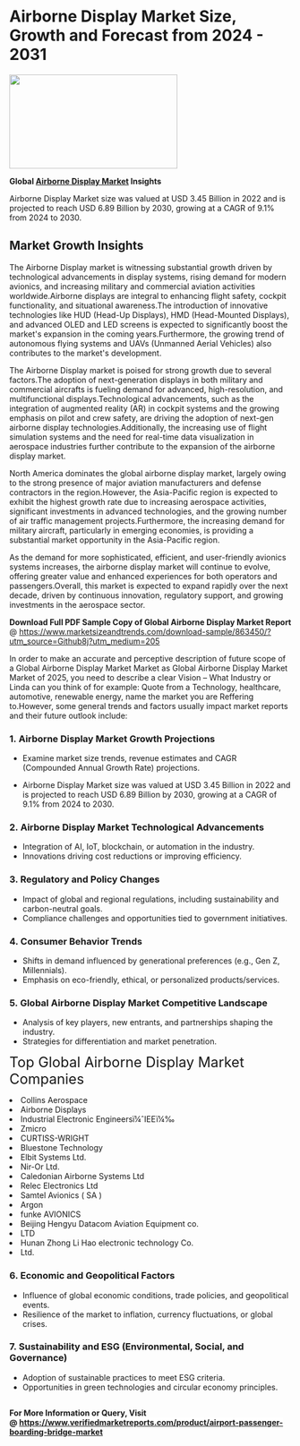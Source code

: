 <H1>Airborne Display Market Size, Growth and Forecast from 2024 - 2031</H1><img class="aligncenter size-medium wp-image-584254" src="https://thirdeyenews.in/wp-content/uploads/2024/09/Global-Market-Research-300x168.jpeg" alt="" width="300" height="168" /><p><strong>Global&nbsp;<a href="https://www.marketsizeandtrends.com/download-sample/863450/?utm_source=Github8j?utm_medium=205">Airborne Display Market</a> Insights</strong></p><p>Airborne Display Market size was valued at USD 3.45 Billion in 2022 and is projected to reach USD 6.89 Billion by 2030, growing at a CAGR of 9.1% from 2024 to 2030.</p><p><h2>Market Growth Insights</h2> <p>The Airborne Display market is witnessing substantial growth driven by technological advancements in display systems, rising demand for modern avionics, and increasing military and commercial aviation activities worldwide.Airborne displays are integral to enhancing flight safety, cockpit functionality, and situational awareness.The introduction of innovative technologies like HUD (Head-Up Displays), HMD (Head-Mounted Displays), and advanced OLED and LED screens is expected to significantly boost the market's expansion in the coming years.Furthermore, the growing trend of autonomous flying systems and UAVs (Unmanned Aerial Vehicles) also contributes to the market's development.</p> <p>The Airborne Display market is poised for strong growth due to several factors.The adoption of next-generation displays in both military and commercial aircrafts is fueling demand for advanced, high-resolution, and multifunctional displays.Technological advancements, such as the integration of augmented reality (AR) in cockpit systems and the growing emphasis on pilot and crew safety, are driving the adoption of next-gen airborne display technologies.Additionally, the increasing use of flight simulation systems and the need for real-time data visualization in aerospace industries further contribute to the expansion of the airborne display market.</p> <p>North America dominates the global airborne display market, largely owing to the strong presence of major aviation manufacturers and defense contractors in the region.However, the Asia-Pacific region is expected to exhibit the highest growth rate due to increasing aerospace activities, significant investments in advanced technologies, and the growing number of air traffic management projects.Furthermore, the increasing demand for military aircraft, particularly in emerging economies, is providing a substantial market opportunity in the Asia-Pacific region.</p> <p>As the demand for more sophisticated, efficient, and user-friendly avionics systems increases, the airborne display market will continue to evolve, offering greater value and enhanced experiences for both operators and passengers.Overall, this market is expected to expand rapidly over the next decade, driven by continuous innovation, regulatory support, and growing investments in the aerospace sector.</p> <p><span class=""><strong>Download Full PDF Sample Copy of Global Airborne Display Market Report</strong> @ <a href="https://www.marketsizeandtrends.com/download-sample/863450/?utm_source=Github8j?utm_medium=205" target="_blank">https://www.marketsizeandtrends.com/download-sample/863450/?utm_source=Github8j?utm_medium=205</a></span></p><p>In order to make an accurate and perceptive description of future scope of a Global&nbsp;Airborne Display Market Market as Global&nbsp;Airborne Display Market Market of 2025, you need to describe a clear Vision &ndash; What Industry or Linda can you think of for example: Quote from a Technology, healthcare, automotive, renewable energy, name the market you are Reffering to.However, some general trends and factors usually impact market reports and their future outlook include:</p><h3>1.&nbsp;<strong>Airborne Display Market Growth Projections</strong></h3><ul><li>Examine market size trends, revenue estimates and CAGR (Compounded Annual Growth Rate) projections.</li><li><p>Airborne Display Market size was valued at USD 3.45 Billion in 2022 and is projected to reach USD 6.89 Billion by 2030, growing at a CAGR of 9.1% from 2024 to 2030.</p></li></ul><h3>2.&nbsp;<strong>Airborne Display Market Technological Advancements</strong></h3><ul><li>Integration of AI, IoT, blockchain, or automation in the industry.</li><li>Innovations driving cost reductions or improving efficiency.</li></ul><h3>3.&nbsp;<strong>Regulatory and Policy Changes</strong></h3><ul><li>Impact of global and regional regulations, including sustainability and carbon-neutral goals.</li><li>Compliance challenges and opportunities tied to government initiatives.</li></ul><h3>4.&nbsp;<strong>Consumer Behavior Trends</strong></h3><ul><li>Shifts in demand influenced by generational preferences (e.g., Gen Z, Millennials).</li><li>Emphasis on eco-friendly, ethical, or personalized products/services.</li></ul><h3>5.&nbsp;<strong>Global Airborne Display Market Competitive Landscape</strong></h3><ul><li>Analysis of key players, new entrants, and partnerships shaping the industry.</li><li>Strategies for differentiation and market penetration.</li></ul><p data-pm-slice="1 1 []"><span style="color: inherit; font-family: inherit; font-size: 25px;">Top Global Airborne Display Market Companies</span></p><div class="" data-test-id=""><p><li>Collins Aerospace</li><li> Airborne Displays</li><li> Industrial Electronic Engineersï¼ˆIEEï¼‰</li><li> Zmicro</li><li> CURTISS-WRIGHT</li><li> Bluestone Technology</li><li> Elbit Systems Ltd.</li><li> Nir-Or Ltd.</li><li> Caledonian Airborne Systems Ltd</li><li> Relec Electronics Ltd</li><li> Samtel Avionics ( SA )</li><li> Argon</li><li> funke AVIONICS</li><li> Beijing Hengyu Datacom Aviation Equipment co.</li><li> LTD</li><li> Hunan Zhong Li Hao electronic technology Co.</li><li> Ltd.</li></p></div><h3>6.&nbsp;<strong>Economic and Geopolitical Factors</strong></h3><ul><li>Influence of global economic conditions, trade policies, and geopolitical events.</li><li>Resilience of the market to inflation, currency fluctuations, or global crises.</li></ul><h3>7.&nbsp;<strong>Sustainability and ESG (Environmental, Social, and Governance)</strong></h3><ul><li>Adoption of sustainable practices to meet ESG criteria.</li><li>Opportunities in green technologies and circular economy principles.</li></ul><h2><strong style="font-size: 14px;">For More Information or Query, Visit @&nbsp;</strong><a style="background-color: #ffffff; font-size: 14px;" href="https://www.marketsizeandtrends.com/report/airborne-display-market/" target="_blank">https://www.verifiedmarketreports.com/product/airport-passenger-boarding-bridge-market</a></h2>